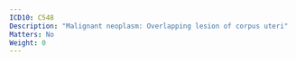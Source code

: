 ```yaml
---
ICD10: C548
Description: "Malignant neoplasm: Overlapping lesion of corpus uteri"
Matters: No
Weight: 0
---
```


